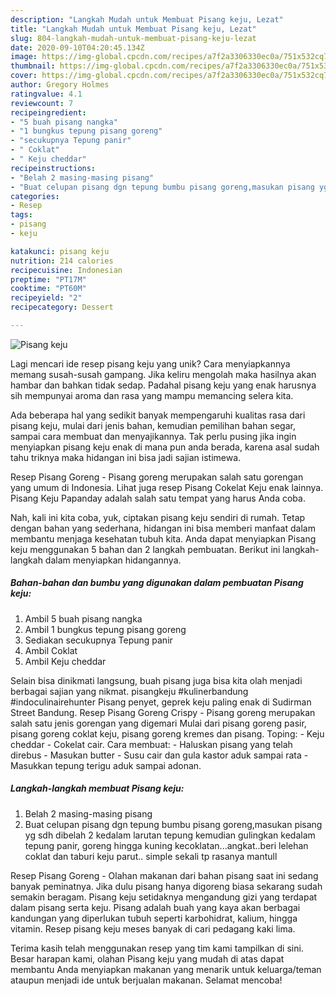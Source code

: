 ```yaml
---
description: "Langkah Mudah untuk Membuat Pisang keju, Lezat"
title: "Langkah Mudah untuk Membuat Pisang keju, Lezat"
slug: 804-langkah-mudah-untuk-membuat-pisang-keju-lezat
date: 2020-09-10T04:20:45.134Z
image: https://img-global.cpcdn.com/recipes/a7f2a3306330ec0a/751x532cq70/pisang-keju-foto-resep-utama.jpg
thumbnail: https://img-global.cpcdn.com/recipes/a7f2a3306330ec0a/751x532cq70/pisang-keju-foto-resep-utama.jpg
cover: https://img-global.cpcdn.com/recipes/a7f2a3306330ec0a/751x532cq70/pisang-keju-foto-resep-utama.jpg
author: Gregory Holmes
ratingvalue: 4.1
reviewcount: 7
recipeingredient:
- "5 buah pisang nangka"
- "1 bungkus tepung pisang goreng"
- "secukupnya Tepung panir"
- " Coklat"
- " Keju cheddar"
recipeinstructions:
- "Belah 2 masing-masing pisang"
- "Buat celupan pisang dgn tepung bumbu pisang goreng,masukan pisang yg sdh dibelah 2 kedalam larutan tepung kemudian gulingkan kedalam tepung panir, goreng hingga kuning kecoklatan...angkat..beri lelehan coklat dan taburi keju parut.. simple sekali tp rasanya mantull"
categories:
- Resep
tags:
- pisang
- keju

katakunci: pisang keju 
nutrition: 214 calories
recipecuisine: Indonesian
preptime: "PT17M"
cooktime: "PT60M"
recipeyield: "2"
recipecategory: Dessert

---
```



![Pisang keju](https://img-global.cpcdn.com/recipes/a7f2a3306330ec0a/751x532cq70/pisang-keju-foto-resep-utama.jpg)

Lagi mencari ide resep pisang keju yang unik? Cara menyiapkannya memang susah-susah gampang. Jika keliru mengolah maka hasilnya akan hambar dan bahkan tidak sedap. Padahal pisang keju yang enak harusnya sih mempunyai aroma dan rasa yang mampu memancing selera kita.

Ada beberapa hal yang sedikit banyak mempengaruhi kualitas rasa dari pisang keju, mulai dari jenis bahan, kemudian pemilihan bahan segar, sampai cara membuat dan menyajikannya. Tak perlu pusing jika ingin menyiapkan pisang keju enak di mana pun anda berada, karena asal sudah tahu triknya maka hidangan ini bisa jadi sajian istimewa.

Resep Pisang Goreng - Pisang goreng merupakan salah satu gorengan yang umum di Indonesia. Lihat juga resep Pisang Cokelat Keju enak lainnya. Pisang Keju Papanday adalah salah satu tempat yang harus Anda coba.


Nah, kali ini kita coba, yuk, ciptakan pisang keju sendiri di rumah. Tetap dengan bahan yang sederhana, hidangan ini bisa memberi manfaat dalam membantu menjaga kesehatan tubuh kita. Anda dapat menyiapkan Pisang keju menggunakan 5 bahan dan 2 langkah pembuatan. Berikut ini langkah-langkah dalam menyiapkan hidangannya.

<!--inarticleads1-->

##### Bahan-bahan dan bumbu yang digunakan dalam pembuatan Pisang keju:

1. Ambil 5 buah pisang nangka
1. Ambil 1 bungkus tepung pisang goreng
1. Sediakan secukupnya Tepung panir
1. Ambil  Coklat
1. Ambil  Keju cheddar


Selain bisa dinikmati langsung, buah pisang juga bisa kita olah menjadi berbagai sajian yang nikmat. pisangkeju #kulinerbandung #indoculinairehunter Pisang penyet, geprek keju paling enak di Sudirman Street Bandung. Resep Pisang Goreng Crispy - Pisang goreng merupakan salah satu jenis gorengan yang digemari Mulai dari pisang goreng pasir, pisang goreng coklat keju, pisang goreng kremes dan pisang. Toping: - Keju cheddar - Cokelat cair. Cara membuat: - Haluskan pisang yang telah direbus - Masukan butter - Susu cair dan gula kastor aduk sampai rata - Masukkan tepung terigu aduk sampai adonan. 

<!--inarticleads2-->

##### Langkah-langkah membuat Pisang keju:

1. Belah 2 masing-masing pisang
1. Buat celupan pisang dgn tepung bumbu pisang goreng,masukan pisang yg sdh dibelah 2 kedalam larutan tepung kemudian gulingkan kedalam tepung panir, goreng hingga kuning kecoklatan...angkat..beri lelehan coklat dan taburi keju parut.. simple sekali tp rasanya mantull


Resep Pisang Goreng - Olahan makanan dari bahan pisang saat ini sedang banyak peminatnya. Jika dulu pisang hanya digoreng biasa sekarang sudah semakin beragam. Pisang keju setidaknya mengandung gizi yang terdapat dalam pisang serta keju. Pisang adalah buah yang kaya akan berbagai kandungan yang diperlukan tubuh seperti karbohidrat, kalium, hingga vitamin. Resep pisang keju meses banyak di cari pedagang kaki lima. 

Terima kasih telah menggunakan resep yang tim kami tampilkan di sini. Besar harapan kami, olahan Pisang keju yang mudah di atas dapat membantu Anda menyiapkan makanan yang menarik untuk keluarga/teman ataupun menjadi ide untuk berjualan makanan. Selamat mencoba!
